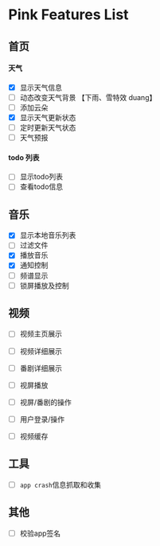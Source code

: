 Pink Features List
==========================

## 首页

#### 天气
- [x] 显示天气信息
- [ ] 动态改变天气背景 【下雨、雪特效 duang】
- [ ] 添加云朵
- [x] 显示天气更新状态
- [ ] 定时更新天气状态
- [ ] 天气预报

#### todo 列表
- [ ] 显示todo列表
- [ ] 查看todo信息

## 音乐

- [x] 显示本地音乐列表
- [ ] 过滤文件
- [x] 播放音乐
- [x] 通知控制
- [ ] 频谱显示
- [ ] 锁屏播放及控制

## 视频

- [ ] 视频主页展示
- [ ] 视频详细展示
- [ ] 番剧详细展示
- [ ] 视屏播放
- [ ] 视屏/番剧的操作
- [ ] 用户登录/操作
- [ ] 视频缓存


## 工具
- [ ] `app crash`信息抓取和收集

## 其他
- [ ] 校验app签名



